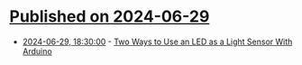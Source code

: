 # [Published on 2024-06-29](index.md)

* [2024-06-29, 18:30:00](https://soylentnews.org/article.pl?sid=24/06/29/031205&from=rss) - [Two Ways to Use an LED as a Light Sensor With Arduino](https://soylentnews.org/article.pl?sid=24/06/29/031205&from=rss)
